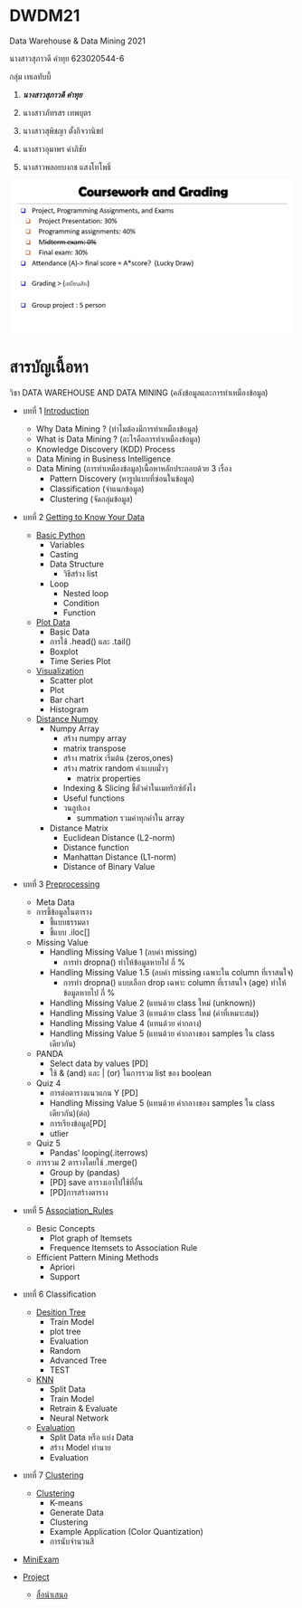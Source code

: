 # DWDM21
Data Warehouse &amp; Data Mining 2021

นางสาวสุภาวดี คำทุย 623020544-6

กลุ่ม เทเลทับบี้
1. **_นางสาวสุภาวดี คำทุย_**
 
2. นางสาวภัทรสร เทพบุตร

3. นางสาวสุพิชญา ตั้งกิจวานิชย์

4. นางสาวอุมาพร คำภิชัย

5. นางสาวพลอยบงกช แสงโทโพธิ์

 ![Coursework & Grading](DWDM21.jpg)

# สารบัญเนื้อหา

วิชา DATA WAREHOUSE AND DATA MINING (คลังข้อมูลและการทำเหมืองข้อมูล)

* บทที่ 1 [Introduction](https://github.com/SupawadeeKhamthuy/DWDM21/blob/main/Chapter1.pdf)
  * Why Data Mining ? (ทำไมต้องมีการทำเหมืองข้อมูล)
  * What is Data Mining ? (อะไรคือการทำเหมืองข้อมูล)
  * Knowledge Discovery (KDD) Process
  * Data Mining in Business Intelligence 
  * Data Mining (การทำเหมืองข้อมูล)เนื้อหาหลักประกอบด้วย 3 เรื่อง
    * Pattern Discovery (หารูปแบบที่ซ่อนในข้อมูล)
    * Classification (จำแนกข้อมูล)
    * Clustering (จัดกลุ่มข้อมูล)

* บทที่ 2 [Getting to Know Your Data](https://github.com/SupawadeeKhamthuy/DWDM21/blob/main/Chapter2.1.pdf)
  * [Basic Python](https://github.com/SupawadeeKhamthuy/DWDM21/blob/main/Data101_(Chapter2).ipynb)
    * Variables
    * Casting
    * Data Structure
      * วิธีสร้าง list
    * Loop
      * Nested loop
      * Condition
      * Function
  * [Plot Data](https://github.com/SupawadeeKhamthuy/DWDM21/blob/main/Data102_(Chapter2).ipynb)
    * Basic Data
    * การใช้ .head() และ .tail()
    * Boxplot
    * Time Series Plot
  * [Visualization](https://github.com/SupawadeeKhamthuy/DWDM21/blob/main/Data_Visualization.ipynb)
    * Scatter plot
    * Plot
    * Bar chart
    * Histogram
  * [Distance Numpy](https://github.com/SupawadeeKhamthuy/DWDM21/blob/main/Distance_Numpy.ipynb)
    * Numpy Array
      * สร้าง numpy array
      * matrix transpose
      * สร้าง matrix เริ่มต้น (zeros,ones)
      * สร้าง matrix random ค่าเเบบมั่วๆ
          * matrix properties
      * Indexing & Slicing ชี้ตัวค่าในเมทริกซ์ยังไง
      * Useful functions
      * วนลูปเอง
          * summation รวมค่าทุกค่าใน array
    * Distance Matrix
      * Euclidean Distance (L2-norm)
      * Distance function
      * Manhattan Distance (L1-norm)
      * Distance of Binary Value
 * บทที่ 3 [Preprocessing](https://github.com/SupawadeeKhamthuy/DWDM21/blob/main/Data_Preprocessing_(Chapter_3).ipynb) 
   * Meta Data
   * การชี้ข้อมูลในตาราง
     * ชี้แบบธรรมดา
     * ชี้แบบ .iloc[]
   * Missing Value
     * Handling Missing Value 1 (ลบค่า missing)
       * การทำ dropna() ทำให้ข้อมูลหายไป กี่ %
     * Handling Missing Value 1.5 (ลบค่า missing เฉพาะใน column ที่เราสนใจ)
       * การทำ dropna() แบบเลือก drop เฉพาะ column ที่เราสนใจ (age) ทำให้ข้อมูลหายไป กี่ %
     * Handling Missing Value 2 (แทนด้วย class ใหม่ (unknown))
     * Handling Missing Value 3 (แทนด้วย class ใหม่ (ค่าที่เหมาะสม))
     * Handling Missing Value 4 (แทนด้วย ค่ากลาง)
     * Handling Missing Value 5 (แทนด้วย ค่ากลางของ samples ใน class เดียวกัน)
   * PANDA
     * Select data by values [PD]
     * ใช้ & (and) และ | (or) ในการรวม list ของ boolean
   * Quiz 4
     * การต่อตารางแนวแกน Y [PD]
     * Handling Missing Value 5 (แทนด้วย ค่ากลางของ samples ใน class เดียวกัน)(ต่อ)
     * การเรียงข้อมูล[PD]
     * utlier
   * Quiz 5
     * Pandas' looping(.iterrows)
   * การรวม 2 ตารางโดยใช้ .merge()
     * Group by (pandas)
     * [PD] save ตารางเอาไปใช้ที่อื่น
     * [PD]การสร้างตาราง
   
  * บทที่ 5 [Association_Rules](https://github.com/SupawadeeKhamthuy/DWDM21/blob/main/Chapter6_Association_Rules.ipynb)
    * Besic Concepts
      * Plot graph of Itemsets
      * Frequence Itemsets to Association Rule
    * Efficient Pattern Mining Methods
      * Apriori
      * Support

  * บทที่ 6 Classification
    * [Desition Tree](https://github.com/SupawadeeKhamthuy/DWDM21/blob/main/Chapter7_Classification_(Decision_Tree).ipynb)
      * Train Model
      * plot tree
      * Evaluation
      * Random
      * Advanced Tree
      * TEST
    * [KNN](https://github.com/SupawadeeKhamthuy/DWDM21/blob/main/Chap7_Classification_(KNN_NN).ipynb)
      * Split Data
      * Train Model
      * Retrain & Evaluate
      * Neural Network
    * [Evaluation](https://github.com/SupawadeeKhamthuy/DWDM21/blob/main/Chap7_Classification_(Evaluation).ipynb)
      * Split Data หรือ แบ่ง Data
      * สร้าง Model ทำนาย
      * Evaluation

  * บทที่ 7 [Clustering](https://github.com/SupawadeeKhamthuy/DWDM21/blob/main/Chapter7_Classification_HW.pdf)
    * [Clustering](https://github.com/SupawadeeKhamthuy/DWDM21/blob/main/Chap8_Clustering.ipynb)
      * K-means
      * Generate Data
      * Clustering
      * Example Application (Color Quantization)
      * การนับจำนวนสี
  
  * [MiniExam](https://github.com/SupawadeeKhamthuy/DWDM21/blob/main/MiniExam.ipynb)
  * [Project](https://github.com/SupawadeeKhamthuy/DWDM21/blob/main/New_Project.ipynb)
      * [สื่อนำเสนอ](https://github.com/SupawadeeKhamthuy/DWDM21/blob/main/Project_%E0%B8%81%E0%B8%A5%E0%B8%B8%E0%B9%88%E0%B8%A1%E0%B9%80%E0%B8%97%E0%B9%80%E0%B8%A5%E0%B8%97%E0%B8%B1%E0%B8%9A%E0%B8%9A%E0%B8%B5%E0%B9%89.pdf)












